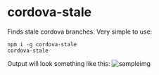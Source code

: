 # cordova-stale
Finds stale cordova branches. Very simple to use:
```
npm i -g cordova-stale
cordova-stale
```

Output will look something like this:
![sampleimg](http://i.imgur.com/Jl9MfVM.png)
